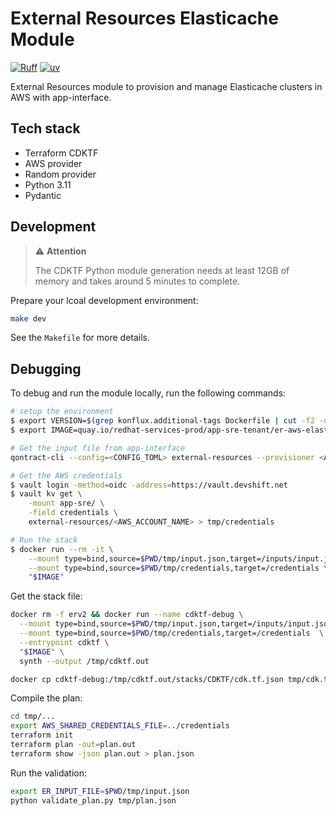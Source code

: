 # External Resources Elasticache Module

[![Ruff](https://img.shields.io/endpoint?url=https://raw.githubusercontent.com/astral-sh/ruff/main/assets/badge/v2.json)](https://github.com/astral-sh/ruff)
[![uv](https://img.shields.io/endpoint?url=https://raw.githubusercontent.com/astral-sh/uv/main/assets/badge/v0.json)](https://github.com/astral-sh/uv)

External Resources module to provision and manage Elasticache clusters in AWS with app-interface.

## Tech stack

* Terraform CDKTF
* AWS provider
* Random provider
* Python 3.11
* Pydantic

## Development

> :warning: **Attention**
>
> The CDKTF Python module generation needs at least 12GB of memory and takes around 5 minutes to complete.

Prepare your lcoal development environment:

```bash
make dev
```

See the `Makefile` for more details.

## Debugging

To debug and run the module locally, run the following commands:

```bash
# setup the environment
$ export VERSION=$(grep konflux.additional-tags Dockerfile | cut -f2 -d\")
$ export IMAGE=quay.io/redhat-services-prod/app-sre-tenant/er-aws-elasticache-main/er-aws-elasticache-main:$VERSION

# Get the input file from app-interface
qontract-cli --config=<CONFIG_TOML> external-resources --provisioner <AWS_ACCOUNT_NAME> --provider elasticache --identifier <IDENTIFIER> get-input > tmp/input.json

# Get the AWS credentials
$ vault login -method=oidc -address=https://vault.devshift.net
$ vault kv get \
    -mount app-sre/ \
    -field credentials \
    external-resources/<AWS_ACCOUNT_NAME> > tmp/credentials

# Run the stack
$ docker run --rm -it \
    --mount type=bind,source=$PWD/tmp/input.json,target=/inputs/input.json \
    --mount type=bind,source=$PWD/tmp/credentials,target=/credentials \
    "$IMAGE"
```

Get the stack file:

```bash
docker rm -f erv2 && docker run --name cdktf-debug \
  --mount type=bind,source=$PWD/tmp/input.json,target=/inputs/input.json \
  --mount type=bind,source=$PWD/tmp/credentials,target=/credentials  \
  --entrypoint cdktf \
  "$IMAGE" \
  synth --output /tmp/cdktf.out

docker cp cdktf-debug:/tmp/cdktf.out/stacks/CDKTF/cdk.tf.json tmp/cdk.tf.json
```

Compile the plan:

```bash
cd tmp/...
export AWS_SHARED_CREDENTIALS_FILE=../credentials
terraform init
terraform plan -out=plan.out
terraform show -json plan.out > plan.json
```

Run the validation:

```bash
export ER_INPUT_FILE=$PWD/tmp/input.json
python validate_plan.py tmp/plan.json
```
